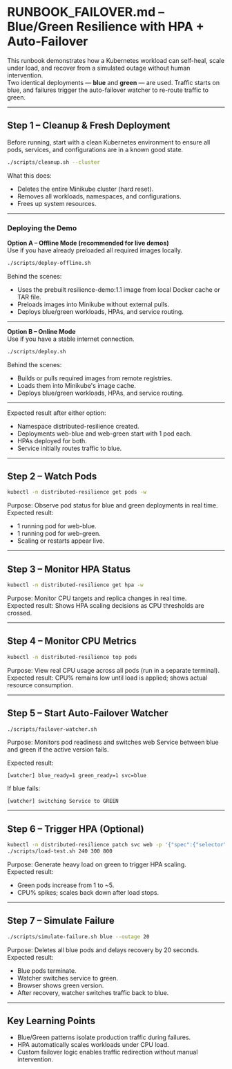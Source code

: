 # RUNBOOK_FAILOVER.md – Blue/Green Resilience with HPA + Auto-Failover

This runbook demonstrates how a Kubernetes workload can self-heal, scale under load, and recover from a simulated outage without human intervention.  
Two identical deployments — **blue** and **green** — are used. Traffic starts on blue, and failures trigger the auto-failover watcher to re-route traffic to green.

---

## Step 1 – Cleanup & Fresh Deployment

Before running, start with a clean Kubernetes environment to ensure all pods, services, and configurations are in a known good state.

```bash
./scripts/cleanup.sh --cluster
```

What this does:
- Deletes the entire Minikube cluster (hard reset).
- Removes all workloads, namespaces, and configurations.
- Frees up system resources.

---

### Deploying the Demo

**Option A – Offline Mode (recommended for live demos)**  
Use if you have already preloaded all required images locally.

```bash
./scripts/deploy-offline.sh
```

Behind the scenes:
- Uses the prebuilt resilience-demo:1.1 image from local Docker cache or TAR file.
- Preloads images into Minikube without external pulls.
- Deploys blue/green workloads, HPAs, and service routing.

---

**Option B – Online Mode**  
Use if you have a stable internet connection.

```bash
./scripts/deploy.sh
```

Behind the scenes:
- Builds or pulls required images from remote registries.
- Loads them into Minikube's image cache.
- Deploys blue/green workloads, HPAs, and service routing.

---

Expected result after either option:
- Namespace distributed-resilience created.
- Deployments web-blue and web-green start with 1 pod each.
- HPAs deployed for both.
- Service initially routes traffic to blue.

---

## Step 2 – Watch Pods

```bash
kubectl -n distributed-resilience get pods -w
```

Purpose: Observe pod status for blue and green deployments in real time.  
Expected result:
- 1 running pod for web-blue.
- 1 running pod for web-green.
- Scaling or restarts appear live.

---

## Step 3 – Monitor HPA Status

```bash
kubectl -n distributed-resilience get hpa -w
```

Purpose: Monitor CPU targets and replica changes in real time.  
Expected result: Shows HPA scaling decisions as CPU thresholds are crossed.

---

## Step 4 – Monitor CPU Metrics

```bash
kubectl -n distributed-resilience top pods
```

Purpose: View real CPU usage across all pods (run in a separate terminal).  
Expected result: CPU% remains low until load is applied; shows actual resource consumption.

---

## Step 5 – Start Auto-Failover Watcher

```bash
./scripts/failover-watcher.sh
```

Purpose: Monitors pod readiness and switches web Service between blue and green if the active version fails.

Expected result:

```
[watcher] blue_ready=1 green_ready=1 svc=blue
```

If blue fails:

```
[watcher] switching Service to GREEN
```

---

## Step 6 – Trigger HPA (Optional)

```bash
kubectl -n distributed-resilience patch svc web -p '{"spec":{"selector":{"app":"web","version":"green"}}}'
./scripts/load-test.sh 240 300 800
```

Purpose: Generate heavy load on green to trigger HPA scaling.  
Expected result:
- Green pods increase from 1 to ~5.
- CPU% spikes; scales back down after load stops.

---

## Step 7 – Simulate Failure

```bash
./scripts/simulate-failure.sh blue --outage 20
```

Purpose: Deletes all blue pods and delays recovery by 20 seconds.  
Expected result:
- Blue pods terminate.
- Watcher switches service to green.
- Browser shows green version.
- After recovery, watcher switches traffic back to blue.

---

## Key Learning Points

- Blue/Green patterns isolate production traffic during failures.
- HPA automatically scales workloads under CPU load.
- Custom failover logic enables traffic redirection without manual intervention.
